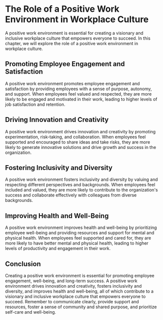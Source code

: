 The Role of a Positive Work Environment in Workplace Culture
=============================================================================================================

A positive work environment is essential for creating a visionary and inclusive workplace culture that empowers everyone to succeed. In this chapter, we will explore the role of a positive work environment in workplace culture.

Promoting Employee Engagement and Satisfaction
----------------------------------------------

A positive work environment promotes employee engagement and satisfaction by providing employees with a sense of purpose, autonomy, and support. When employees feel valued and respected, they are more likely to be engaged and motivated in their work, leading to higher levels of job satisfaction and retention.

Driving Innovation and Creativity
---------------------------------

A positive work environment drives innovation and creativity by promoting experimentation, risk-taking, and collaboration. When employees feel supported and encouraged to share ideas and take risks, they are more likely to generate innovative solutions and drive growth and success in the organization.

Fostering Inclusivity and Diversity
-----------------------------------

A positive work environment fosters inclusivity and diversity by valuing and respecting different perspectives and backgrounds. When employees feel included and valued, they are more likely to contribute to the organization's success and collaborate effectively with colleagues from diverse backgrounds.

Improving Health and Well-Being
-------------------------------

A positive work environment improves health and well-being by prioritizing employee well-being and providing resources and support for mental and physical health. When employees feel supported and cared for, they are more likely to have better mental and physical health, leading to higher levels of productivity and engagement in their work.

Conclusion
----------

Creating a positive work environment is essential for promoting employee engagement, well-being, and long-term success. A positive work environment drives innovation and creativity, fosters inclusivity and diversity, and improves health and well-being, all of which contribute to a visionary and inclusive workplace culture that empowers everyone to succeed. Remember to communicate clearly, provide support and resources, foster a sense of community and shared purpose, and prioritize self-care and well-being.
